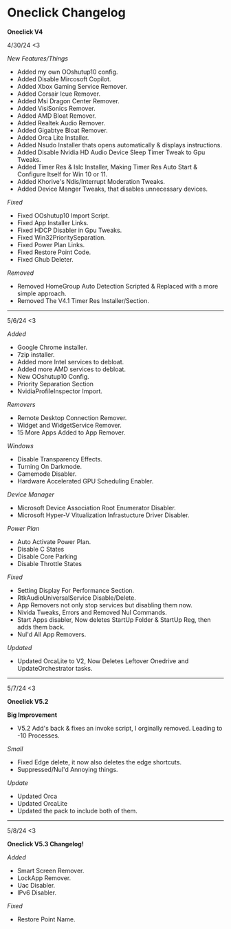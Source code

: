# Oneclick Changelog

**Oneclick V4**

4/30/24 <3

*New Features/Things*
- Added my own OOshutup10 config.
- Added Disable Mircosoft Copilot.
- Added Xbox Gaming Service Remover.
- Added Corsair Icue Remover.
- Added Msi Dragon Center Remover.
- Added VisiSonics Remover.
- Added AMD Bloat Remover.
- Added Realtek Audio Remover.
- Added Gigabtye Bloat Remover.
- Added Orca Lite Installer.
- Added Nsudo Installer thats opens automatically & displays instructions.
- Added Disable Nvidia HD Audio Device Sleep Timer Tweak to Gpu Tweaks.
- Added Timer Res & Islc Installer, Making Timer Res Auto Start & Configure Itself for Win 10 or 11.
- Added Khorive's Ndis/Interrupt Moderation Tweaks.
- Added Device Manger Tweaks, that disables unnecessary devices.

*Fixed* 
- Fixed OOshutup10 Import Script.
- Fixed App Installer Links.
- Fixed HDCP Disabler in Gpu Tweaks.
- Fixed Win32PrioritySeparation.
- Fixed Power Plan Links.
- Fixed Restore Point Code.
- Fixed Ghub Deleter.

*Removed*
- Removed HomeGroup Auto Detection Scripted & Replaced with a more simple approach.
- Removed The V4.1 Timer Res Installer/Section.

---

5/6/24 <3

*Added*
- Google Chrome installer.
- 7zip installer.
- Added more Intel services to debloat.
- Added more AMD services to debloat.
- New OOshutup10 Config.
- Priority Separation Section
- NvidiaProfileInspector Import.

*Removers*
- Remote Desktop Connection Remover.
- Widget and WidgetService Remover.
- 15 More Apps Added to App Remover.

*Windows*
- Disable Transparency Effects.
- Turning On Darkmode.
- Gamemode Disabler. 
- Hardware Accelerated GPU Scheduling Enabler.

*Device Manager*
- Microsoft Device Association Root Enumerator Disabler.
- Microsoft Hyper-V Vitualization Infrastucture Driver Disabler.

*Power Plan*
- Auto Activate Power Plan.
- Disable C States
- Disable Core Parking
- Disable Throttle States

*Fixed*
- Setting Display For Performance Section.
- RtkAudioUniversalService Disable/Delete.
- App Removers not only stop services but disabling them now.
- Nivida Tweaks, Errors and Removed Nul Commands.
- Start Apps disabler, Now deletes StartUp Folder & StartUp Reg, then adds them back.
- Nul'd All App Removers.

*Updated*
- Updated OrcaLite to V2, Now Deletes Leftover Onedrive and UpdateOrchestrator tasks. 

---

5/7/24 <3

**Oneclick V5.2**

**Big Improvement**
- V5.2 Add's back & fixes an invoke script, I orginally removed. 
Leading to -10 Processes.

*Small*
- Fixed Edge delete, it now also deletes the edge shortcuts.
- Suppressed/Nul'd Annoying things.

*Update*
- Updated Orca
- Updated OrcaLite
- Updated the pack to include both of them.

---

5/8/24 <3

**Oneclick V5.3 Changelog!**

*Added*
- Smart Screen Remover.
- LockApp Remover.
- Uac Disabler.
- IPv6 Disabler.


*Fixed*
- Restore Point Name.

  
